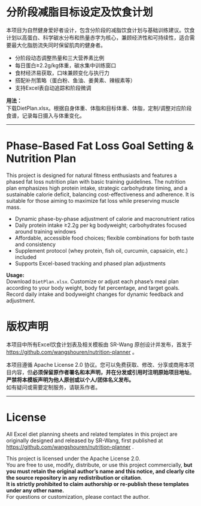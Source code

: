 # 分阶段减脂目标设定及饮食计划

本项目为自然健身爱好者设计，包含分阶段的减脂饮食计划与基础训练建议。饮食计划以高蛋白、科学碳水分布和热量赤字为核心，兼顾经济性和可持续性，适合需要最大化脂肪流失同时保留肌肉的健身者。

- 分阶段动态调整热量和三大营养素比例
- 每日蛋白≥2.2g/kg体重，碳水集中训练窗口
- 食材经济易获取，口味兼顾变化与执行力
- 搭配补剂策略（蛋白粉、鱼油、姜黄素、辣椒素等）
- 支持Excel表自动追踪和阶段微调

**用法：**  
下载DietPlan.xlsx。根据自身体重、体脂和目标体重、体脂，定制/调整对应阶段食谱，记录每日摄入与体重变化。

---

# Phase-Based Fat Loss Goal Setting & Nutrition Plan

This project is designed for natural fitness enthusiasts and features a phased fat loss nutrition plan with basic training guidelines. The nutrition plan emphasizes high protein intake, strategic carbohydrate timing, and a sustainable calorie deficit, balancing cost-effectiveness and adherence. It is suitable for those aiming to maximize fat loss while preserving muscle mass.

- Dynamic phase-by-phase adjustment of calorie and macronutrient ratios
- Daily protein intake ≥2.2g per kg bodyweight; carbohydrates focused around training windows
- Affordable, accessible food choices; flexible combinations for both taste and consistency
- Supplement protocol (whey protein, fish oil, curcumin, capsaicin, etc.) included
- Supports Excel-based tracking and phased plan adjustments

**Usage:**  
Download `DietPlan.xlsx`. Customize or adjust each phase’s meal plan according to your body weight, body fat percentage, and target goals. Record daily intake and bodyweight changes for dynamic feedback and adjustment.


# 版权声明

本项目中所有Excel饮食计划表及相关模板由 SR-Wang 原创设计并发布，首发于 https://github.com/wangshouren/nutrition-planner 。

本项目遵循 Apache License 2.0 协议。您可以免费获取、修改、分享或商用本项目内容，但**必须保留原作者署名和本声明，并在分发或引用时注明原始项目地址**。  
**严禁将本模板声明为他人原创或以个人/团体名义发布。**  
如有疑问或需要定制服务，请联系作者。

---

# License

All Excel diet planning sheets and related templates in this project are originally designed and released by SR-Wang, first published at https://github.com/wangshouren/nutrition-planner .

This project is licensed under the Apache License 2.0.  
You are free to use, modify, distribute, or use this project commercially, **but you must retain the original author’s name and this notice, and clearly cite the source repository in any redistribution or citation**.  
**It is strictly prohibited to claim authorship or re-publish these templates under any other name.**  
For questions or customization, please contact the author.
